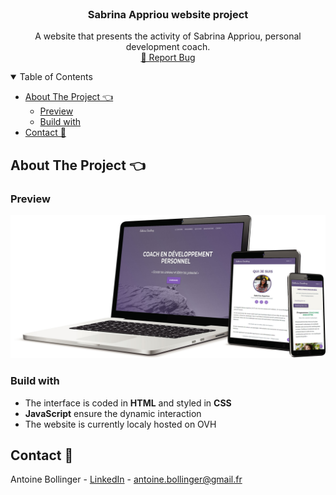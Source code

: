 <!-- PROJECT LOGO -->
<br />
<p align="center">
  <h3 align="center">Sabrina Appriou website project</h3>

  <p align="center">
    A website that presents the activity of Sabrina Appriou, personal development coach.
    <br />
    <a href="https://github.com/antoinebollinger/sabrinaappriou.com/issues">🐛 Report Bug</a>
  </p>
</p>

<!-- TABLE OF CONTENTS -->
<details open="open">
  <summary>Table of Contents</summary>
  <ul>
    <li>
      <a href="#about-the-project-">About The Project 👈</a>
      <ul>
        <li><a href="#context">Preview</a></li>
        <li><a href="#build-with">Build with</a></li>
      </ul>
    </li>
    <li><a href="#contact-">Contact 📧</a></li>
  </ul>
</details>

<!-- ABOUT THE PROJECT -->

## About The Project 👈

### Preview

![Preview](assets/img/preview/preview.jpg)

### Build with

- The interface is coded in **HTML** and styled in **CSS**
- **JavaScript** ensure the dynamic interaction
- The website is currently localy hosted on OVH

<!-- CONTACT -->

## Contact 📧

Antoine Bollinger - [LinkedIn](https://www.linkedin.com/in/antoinebollinger/) - antoine.bollinger@gmail.fr
